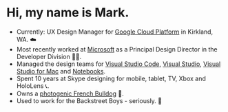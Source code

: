 # Hi, my name is Mark.

* Currently: UX Design Manager for [Google Cloud Platform](https://cloud.google.com) in Kirkland, WA. ☁️
* Most recently worked at [Microsoft](https://github.com/microsoft) as a Principal Design Director in the Developer Division 👨‍💼.
* Managed the design teams for [Visual Studio Code](https://github.com/microsoft/vscode), [Visual Studio](https://visualstudio.microsoft.com/vs/), [Visual Studio for Mac](https://visualstudio.microsoft.com/vs/mac/) and [Notebooks](https://visualstudio.microsoft.com/vs/features/notebooks-at-microsoft/).
* Spent 10 years at Skype designing for mobile, tablet, TV, Xbox and HoloLens 📞.
* Owns a [photogenic French Bulldog](https://instagram.com/roxyfrogdog) 🐾.
* Used to work for the Backstreet Boys - seriously. 🕺

